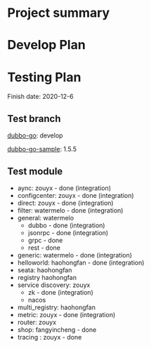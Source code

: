 # Project summary

# Develop Plan


# Testing Plan

Finish date: 2020-12-6

## Test branch

[dubbo-go](https://github.com/apache/dubbo-go/): develop

[dubbo-go-sample](https://github.com/apache/dubbo-go-samples/): 1.5.5

## Test module

* aync: zouyx - done (integration)
* configcenter: zouyx - done (integration)
* direct: zouyx - done (integration)
* filter: watermelo - done (integration)
* general: watermelo
    * dubbo - done (integration)
    * jsonrpc - done (integration)
    * grpc - done
    * rest - done
* generic: watermelo - done (integration)
* helloworld: haohongfan - done (integration)
* seata: haohongfan
* registry haohongfan
* service discovery: zouyx
    * zk - done (integration)
    * nacos
* multi_registry: haohongfan
* metric: zouyx - done (integration)
* router: zouyx 
* shop: fangyincheng - done
* tracing : zouyx - done
